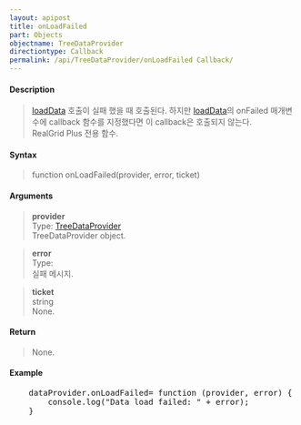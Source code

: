 ```yaml
---
layout: apipost
title: onLoadFailed
part: Objects
objectname: TreeDataProvider
directiontype: Callback
permalink: /api/TreeDataProvider/onLoadFailed Callback/
---
```



#### Description

> [loadData](/api/TreeDataProvider/loadData) 호출이 실패 했을 때 호출된다. 하지만 [loadData](/api/TreeDataProvider/loadData)의 onFailed 매개변수에 callback 함수를 지정했다면 이 callback은 호출되지 않는다.  
RealGrid Plus 전용 함수.  

#### Syntax
  
> function onLoadFailed(provider, error, ticket)  

#### Arguments

> **provider**  
> Type: [TreeDataProvider](/api/TreeDataProvider/)  
> TreeDataProvider object.  

> **error**  
> Type:  
> 실패 메시지.  

> **ticket**  
> string  
> None.  

#### Return

> None.  

#### Example

<pre class="prettyprint">
    dataProvider.onLoadFailed= function (provider, error) {
        console.log("Data load failed: " + error);
    }
</pre>

